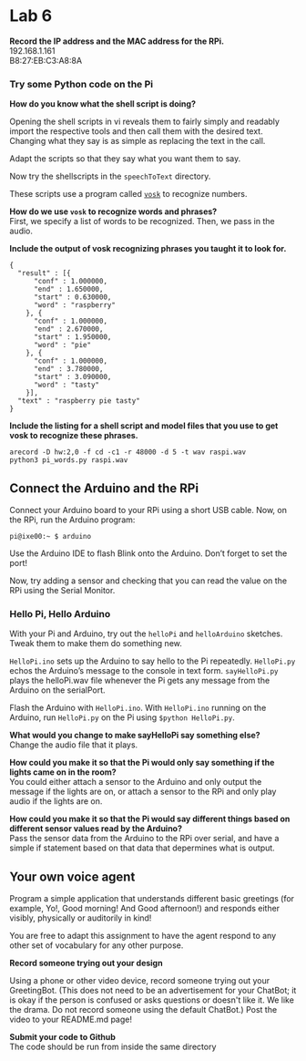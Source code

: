 # Lab 6  
**Record the IP address and the MAC address for the RPi.**  
192.168.1.161  
B8:27:EB:C3:A8:8A  

### Try some Python code on the Pi

**How do you know what the shell script is doing?**

Opening the shell scripts in vi reveals them to fairly simply and readably import the respective tools and then call them with the desired text. Changing what they say is as simple as replacing the text in the call.

Adapt the scripts so that they say what you want them to say.

Now try the shellscripts in the ``speechToText`` directory.

These scripts use a program called [``vosk``](https://alphacephei.com/vosk/) to recognize numbers.

**How do we use ``vosk`` to recognize words and phrases?**  
First, we specify a list of words to be recognized. Then, we pass in the audio.  

**Include the output of vosk recognizing phrases you taught it to look for.**

```shell
{
  "result" : [{
      "conf" : 1.000000,
      "end" : 1.650000,
      "start" : 0.630000,
      "word" : "raspberry"
    }, {
      "conf" : 1.000000,
      "end" : 2.670000,
      "start" : 1.950000,
      "word" : "pie"
    }, {
      "conf" : 1.000000,
      "end" : 3.780000,
      "start" : 3.090000,
      "word" : "tasty"
    }],
  "text" : "raspberry pie tasty"
}
```


**Include the listing for a shell script and model files that you use to get vosk to recognize these phrases.**
```shell
arecord -D hw:2,0 -f cd -c1 -r 48000 -d 5 -t wav raspi.wav
python3 pi_words.py raspi.wav
```

## Connect the Arduino and the RPi

Connect your Arduino board to your RPi using a short USB cable.
Now, on the RPi, run the Arduino program:

```shell
pi@ixe00:~ $ arduino
```

Use the Arduino IDE to flash Blink onto the Arduino. Don’t forget to set the port!

Now, try adding a sensor and checking that you can read the value on the RPi using the Serial Monitor.

### Hello Pi, Hello Arduino

With your Pi and Arduino, try out the ``helloPi`` and ``helloArduino`` sketches. Tweak them to make them do something new.

``HelloPi.ino`` sets up the Arduino to say hello to the Pi repeatedly.
``HelloPi.py`` echos the Arduino’s message to the console in text form.
``sayHelloPi.py`` plays the helloPi.wav file whenever the Pi gets any message from the Arduino on the serialPort.

Flash the Arduino with ``HelloPi.ino``.
With ``HelloPi.ino`` running on the Arduino, run ``HelloPi.py`` on the Pi using ``$python HelloPi.py``.

**What would you change to make sayHelloPi say something else?**  
Change the audio file that it plays.

**How could you make it so that the Pi would only say something if the lights came on in the room?**  
You could either attach a sensor to the Arduino and only output the message if the lights are on, or attach a sensor to the RPi and only play audio if the lights are on.

**How could you make it so that the Pi would say different things based on different sensor values read by the Arduino?**  
Pass the sensor data from the Arduino to the RPi over serial, and have a simple if statement based on that data that depermines what is output.
## Your own voice agent

Program a simple application that understands different basic greetings (for example, Yo!, Good morning! And Good afternoon!) and responds either visibly, physically or auditorily in kind!

You are free to adapt this assignment to have the agent respond to any other set of vocabulary for any other purpose.

**Record someone trying out your design**

Using a phone or other video device, record someone trying out your GreetingBot. (This does not need to be an advertisement for your ChatBot; it is okay if the person is confused or asks questions or doesn't like it. We like the drama. Do not record someone using the default ChatBot.) Post the video to your README.md page!

**Submit your code to Github**  
The code should be run from inside the same directory
